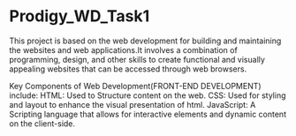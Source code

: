 # Prodigy_WD_Task1
 This project is based on the web development for building and maintaining the websites and web applications.It involves a combination of programming, design, and other skills to create functional and visually 
 appealing websites that can be accessed through web browsers.

 Key Components of Web Development(FRONT-END DEVELOPMENT) include:
 HTML: Used to Structure content on the web.
 CSS: Used for styling and layout to enhance the visual presentation of html.
 JavaScript: A Scripting language that allows for interactive elements and dynamic content on the client-side.
